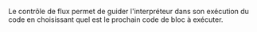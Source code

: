 
Le contrôle de flux permet de guider l'interpréteur dans son exécution du code en choisissant quel est le prochain code de bloc à exécuter.
